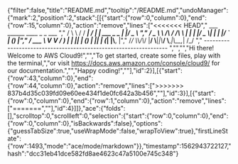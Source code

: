 {"filter":false,"title":"README.md","tooltip":"/README.md","undoManager":{"mark":2,"position":2,"stack":[[{"start":{"row":0,"column":0},"end":{"row":15,"column":0},"action":"remove","lines":["<<<<<<< HEAD","         ___        ______     ____ _                 _  ___  ","        / \\ \\      / / ___|   / ___| | ___  _   _  __| |/ _ \\ ","       / _ \\ \\ /\\ / /\\___ \\  | |   | |/ _ \\| | | |/ _` | (_) |","      / ___ \\ V  V /  ___) | | |___| | (_) | |_| | (_| |\\__, |","     /_/   \\_\\_/\\_/  |____/   \\____|_|\\___/ \\__,_|\\__,_|  /_/ "," ----------------------------------------------------------------- ","","","Hi there! Welcome to AWS Cloud9!","","To get started, create some files, play with the terminal,","or visit https://docs.aws.amazon.com/console/cloud9/ for our documentation.","","Happy coding!",""],"id":2}],[{"start":{"row":43,"column":0},"end":{"row":44,"column":0},"action":"remove","lines":[">>>>>>> 837b4d35c039fd09e60ee434f1de0fc642a3b456",""],"id":3}],[{"start":{"row":0,"column":0},"end":{"row":1,"column":0},"action":"remove","lines":["=======",""],"id":4}]]},"ace":{"folds":[],"scrolltop":0,"scrollleft":0,"selection":{"start":{"row":0,"column":0},"end":{"row":0,"column":0},"isBackwards":false},"options":{"guessTabSize":true,"useWrapMode":false,"wrapToView":true},"firstLineState":{"row":1493,"mode":"ace/mode/markdown"}},"timestamp":1562943722127,"hash":"dcc31eb41dce582fd8ae4623c47a5100e745c348"}